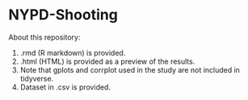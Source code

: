 # NYPD-Shooting
About this repository:
1. .rmd (R markdown) is provided. 
2. .html (HTML) is provided as a preview of the results.
3. Note that gplots and corrplot used in the study are not included in tidyverse.
4. Dataset in .csv is provided.

